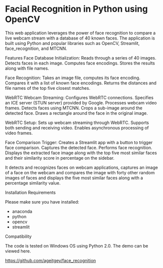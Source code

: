 # Facial Recognition in Python using OpenCV
This web application leverages the power of face recognition to compare a live webcam stream with a database of 40 known faces. The application is built using Python and popular libraries such as OpenCV, Streamlit, face_recognition, and MTCNN.

Features
Face Database Initialization:
Reads through a series of 40 images.
Detects faces in each image.
Computes face encodings.
Stores the results along with file names.

Face Recognition:
Takes an image file, computes its face encoding.
Compares it with a list of known face encodings.
Returns the distances and file names of the top five closest matches.

WebRTC Webcam Streaming:
Configures WebRTC connections.
Specifies an ICE server (STUN server) provided by Google.
Processes webcam video frames.
Detects faces using MTCNN.
Crops a sub-image around the detected face.
Draws a rectangle around the face in the original image.

WebRTC Setup:
Sets up webcam streaming through WebRTC.
Supports both sending and receiving video.
Enables asynchronous processing of video frames.

Face Comparison Trigger:
Creates a Streamlit app with a button to trigger face comparison.
Captures the detected face.
Performs face recognition.
Displays the extracted face image along with the top five most similar faces and their similarity score in percentage on the sidebar.



It detects and recognizes faces on webcam applications, captures an image of a face on the webcam and compares the image with forty other random images of faces and displays the five most similar faces along with a percentage similarity value.

Installation Requirements

Please make sure you have installed:
- anaconda
- python
- opencv
- streamlit

Compatibility

The code is tested on Windows OS using Python 2.0. The demo can be viewed here.
  

https://github.com/ageitgey/face_recognition
